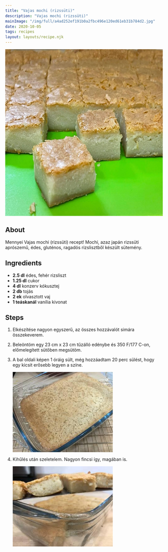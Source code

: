 ```yaml
---
title: "Vajas mochi (rizssüti)"
description: "Vajas mochi (rizssüti)"
mainImage: "/img/full/a4ad252ef191b0a2fbc496e120ed61eb31b784d2.jpg"
date: 2020-10-05
tags: recipes
layout: layouts/recipe.njk
---
```

                        
<p align="center"><a href="https://cookpad.com/hu/receptek/13776413-vajas-mochi-rizssuti" rel="Recipe source page"><img width="751" height="532" src="/img/full/a4ad252ef191b0a2fbc496e120ed61eb31b784d2.jpg"/></a></p>

## About
Mennyei Vajas mochi (rizssüti) recept! Mochi, azaz japán rizssüti aprószemű, édes, gluténos,  ragadós rizslisztből készült sütemény.

>  

## Ingredients
* **2.5 dl** édes, fehér rizsliszt
* **1.25 dl** cukor
* **4 dl** konzerv kókusztej
* **2 db** tojás
* **2 ek** olvasztott vaj
* **1 teáskanál** vanília kivonat

## Steps

1. Elkészítése nagyon egyszerű, az összes hozzávalót simára összekeverem.
 
    <div style="clear: both"/>

2. Beleöntöm egy 23 cm x 23 cm tűzálló edénybe és 350 F/177 C-on, előmelegített sütőben megsütöm.
 
    <div style="clear: both"/>

3. A bal oldali képen 1 óráig sült, még hozzáadtam 20 perc sülést, hogy egy kicsit erősebb legyen a színe.
 
    <p><img width="320" height="256" align="left" src="/img/full/99758fc26b206bda266b666a6de6f7f7074ba3d5.jpg"/></p><div style="clear: both"/>

4. Kihűlés után szeletelem. Nagyon fincsi így, magában is.
 
    <p><img width="320" height="256" align="left" src="/img/full/e56a1e861967a6e88fb6884ac269d54d329acf86.jpg"/></p><div style="clear: both"/>

